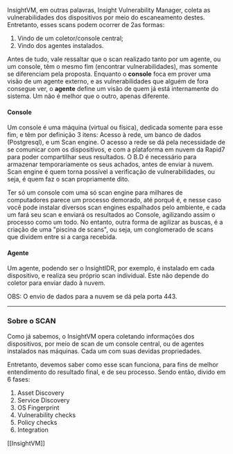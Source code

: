 
InsightVM, em outras palavras, Insight Vulnerability Manager, coleta as vulnerabilidades dos dispositivos por meio do escaneamento destes. Entretanto, esses scans podem ocorrer de 2as formas:
1. Vindo de um coletor/console central;
2. Vindo dos agentes instalados.

Antes de tudo, vale ressaltar que o scan realizado tanto por um agente, ou um console, têm o mesmo fim (encontrar vulnerabilidades), mas somente se diferenciam pela proposta. Enquanto o **console** foca em prover uma visão de um agente externo, e as vulnerabilidades que alguém de fora consegue ver, o **agente** define um visão de quem já está internamente do sistema. Um não é melhor que o outro, apenas diferente.

#### Console
Um console é uma máquina (virtual ou física), dedicada somente para esse fim, e têm por definição 3 itens: Acesso à rede, um banco de dados (Postgresql), e um Scan engine.
O acesso a rede se dá pela necessidade de se comunicar com os dispositivos, e com a plataforma em nuvem da Rapid7 para poder compartilhar seus resultados.
O B.D é necessário para armazenar temporariamente os seus achados, antes de enviar à nuvem.
Scan engine é quem torna possível a verificação de vulnerabilidades, ou seja, é quem faz o scan propriamente dito.

Ter só um console com uma só scan engine para milhares de computadores parece um processo demorado, até porquê é, e nesse caso você pode instalar diversos scan engines espalhados pelo ambiente, e cada um fará seu scan e enviará os resultados ao Console, agilizando assim o processo como um todo. No entanto, outra forma de agilizar as buscas, é a criação de uma "piscina de scans", ou seja, um conglomerado de scans que dividem entre si a carga recebida.

#### Agente
Um agente, podendo ser o InsightIDR, por exemplo, é instalado em cada dispositivo, e realiza seu próprio scan individual. Este não depende do coletor para enviar dado à nuvem.


OBS: O envio de dados para a nuvem se dá pela porta 443.

---
### Sobre o SCAN
Como já sabemos, o InsightVM opera coletando informações dos dispositivos, por meio de scan de um console central, ou de agentes instalados nas máquinas. Cada um com suas devidas propriedades.

Entretanto, devemos saber como esse scan funciona, para fins de melhor entendimento do resultado final, e de seu processo. Sendo então, divido em 6 fases:

1. Asset Discovery
2. Service Discovery
3. OS Fingerprint
4. Vulnerability checks
5. Policy checks
6. Integration


[[InsightVM]]